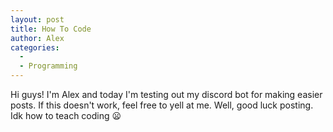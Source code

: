 ```yaml
---
layout: post
title: How To Code
author: Alex
categories:
  - 
  - Programming
---
```

Hi guys! I'm Alex and today I'm testing out my discord bot for making easier posts. If this doesn't work, feel free to yell at me. Well, good luck posting. Idk how to teach coding 😦